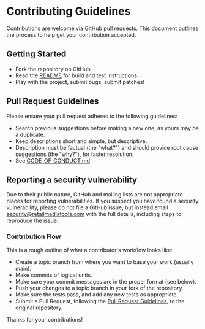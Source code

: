 # Contributing Guidelines

Contributions are welcome via GitHub pull requests. This document outlines the process to help get your contribution accepted.

## Getting Started

- Fork the repository on GitHub
- Read the [README](README.md) for build and test instructions
- Play with the project, submit bugs, submit patches!

## Pull Request Guidelines

Please ensure your pull request adheres to the following guidelines:

- Search previous suggestions before making a new one, as yours may be a duplicate.
- Keep descriptions short and simple, but descriptive.
- Description must be factual (the "what?") and should provide root cause suggestions (the "why?"), for faster resolution.
- See [CODE_OF_CONDUCT.md](./CODE_OF_CONDUCT.md)

## Reporting a security vulnerability

Due to their public nature, GitHub and mailing lists are not appropriate places for reporting vulnerabilities.
If you suspect you have found a security vulnerability, please do not file a GitHub issue, but instead email security@retailmediatools.com with the full details, including steps to reproduce the issue.

### Contribution Flow

This is a rough outline of what a contributor's workflow looks like:

- Create a topic branch from where you want to base your work (usually main).
- Make commits of logical units.
- Make sure your commit messages are in the proper format (see below).
- Push your changes to a topic branch in your fork of the repository.
- Make sure the tests pass, and add any new tests as appropriate.
- Submit a Pull Request, following the [Pull Request Guidelines](#pull-request-guidelines), to the original repository.

Thanks for your contributions!
